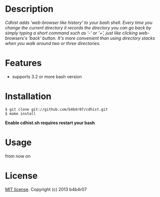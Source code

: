 # Description

*Cdhist adds 'web-browser like history' to your bash shell.
Every time you change the current directory it records the directory you can go back by simply typing a short command such as '-' or '+', just like clicking web-browsers's 'back' button.
It's more convenient than using directory stacks when you walk around two or three directories.*

# Features

*  supports 3.2 or more bash version

# Installation

	$ git clone git://github.com/b4b4r07/cdhist.git
	$ make install

**Enable cdhist.sh requires restart your bash**

# Usage

from now on

# License

[MIT license](./LICENSE). Copyright (c) 2013 b4b4r07

